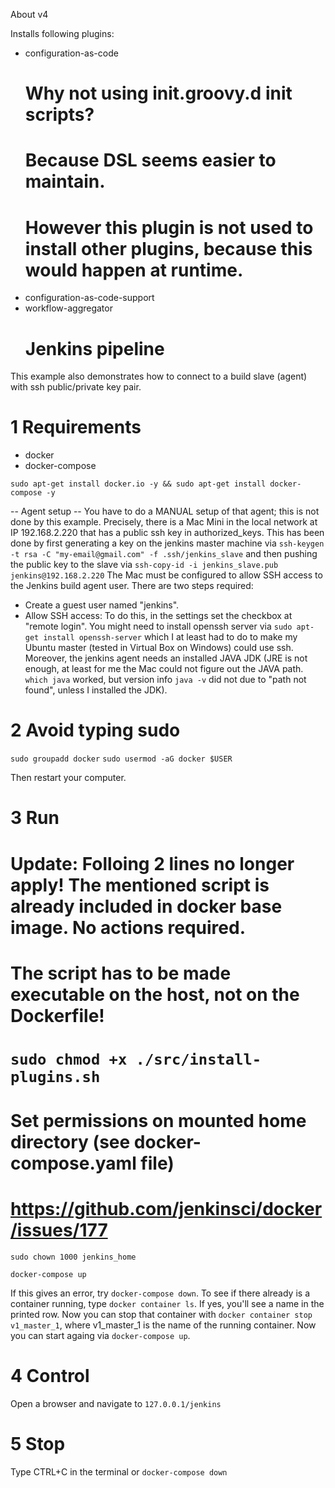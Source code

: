 About v4

Installs following plugins:
- configuration-as-code
  # Why not using init.groovy.d init scripts?
  # Because DSL seems easier to maintain.
  # However this plugin is not used to install other plugins, because this would happen at runtime.
- configuration-as-code-support
- workflow-aggregator
  # Jenkins pipeline

This example also demonstrates how to connect to a build slave (agent) with ssh public/private key pair.

1 Requirements
==============
- docker
- docker-compose

`sudo apt-get install docker.io -y && sudo apt-get install docker-compose -y`

-- Agent setup --
You have to do a MANUAL setup of that agent; this is not done by this example.
Precisely, there is a Mac Mini in the local network at IP 192.168.2.220 that has a public ssh key in authorized_keys.
This has been done by first generating a key on the jenkins master machine via
`ssh-keygen -t rsa -C "my-email@gmail.com" -f .ssh/jenkins_slave`
and then pushing the public key to the slave via
`ssh-copy-id -i jenkins_slave.pub jenkins@192.168.2.220` 
The Mac must be configured to allow SSH access to the Jenkins build agent user. There are two steps required:
- Create a guest user named "jenkins".
- Allow SSH access: To do this, in the settings set the checkbox at "remote login".
You might need to install openssh server via
`sudo apt-get install openssh-server`
which I at least had to do to make my Ubuntu master (tested in Virtual Box on Windows) could use ssh.
Moreover, the jenkins agent needs an installed JAVA JDK (JRE is not enough, at least for me the Mac could not figure out the JAVA path. `which java` worked, but version info `java -v` did not due to "path not found", unless I installed the JDK).



2 Avoid typing sudo
==============
`sudo groupadd docker`
`sudo usermod -aG docker $USER`

Then restart your computer.

3 Run
==============
# Update: Folloing 2 lines no longer apply! The mentioned script is already included in docker base image. No actions required.
# The script has to be made executable on the host, not on the Dockerfile!
# `sudo chmod +x ./src/install-plugins.sh`

# Set permissions on mounted home directory (see docker-compose.yaml file)
# https://github.com/jenkinsci/docker/issues/177
`sudo chown 1000 jenkins_home` 

`docker-compose up`

If this gives an error, try `docker-compose down`.
To see if there already is a container running, type `docker container ls`.
If yes, you'll see a name in the printed row.
Now you can stop that container with `docker container stop v1_master_1`, where v1_master_1 is the name of the running container.
Now you can start againg via `docker-compose up`.


4 Control
==============
Open a browser and navigate to `127.0.0.1/jenkins`

5 Stop
==============
Type CTRL+C in the terminal or 
`docker-compose down`
